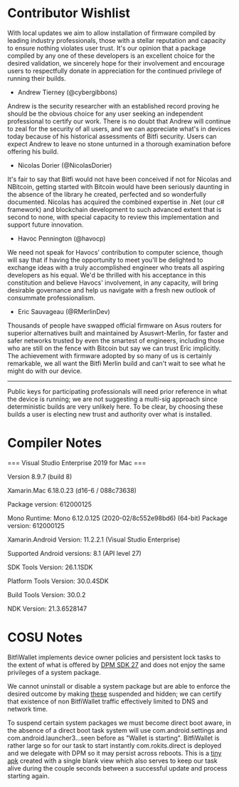 
# Contributor Wishlist


With local updates we aim to allow installation of firmware compiled by leading industry professionals, those with a stellar reputation and capacity to ensure nothing violates user trust. It's our opinion that a package compiled by any one of these developers is an excellent choice for the desired validation, we sincerely hope for their involvement and encourage users to respectfully donate in appreciation for the continued privilege of running their builds.


- Andrew Tierney (@cybergibbons)

Andrew is the security researcher with an established record proving he should be the obvious choice for any user seeking an independent professional to certify our work. There is no doubt that Andrew will continue to zeal for the security of all users, and we can appreciate what's in devices today because of his historical assessments of Bitfi security. Users can expect Andrew to leave no stone unturned in a thorough examination before offering his build.

- Nicolas Dorier (@NicolasDorier)

It's fair to say that Bitfi would not have been conceived if not for Nicolas and NBitcoin, getting started with Bitcoin would have been seriously daunting in the absence of the library he created, perfected and so wonderfully documented. Nicolas has acquired the combined expertise in .Net (our c# framework) and blockchain development to such advanced extent that is second to none, with special capacity to review this implementation and support future innovation.

- Havoc Pennington (@havocp)

We need not speak for Havocs' contribution to computer science, though will say that if having the opportunity to meet you'll be delighted to exchange ideas with a truly accomplished engineer who treats all aspiring developers as his equal. We'd be thrilled with his acceptance in this constitution and believe Havocs' involvement, in any capacity, will bring desirable governance and help us navigate with a fresh new outlook of consummate professionalism.

- Eric Sauvageau (@RMerlinDev)

Thousands of people have swapped official firmware on Asus routers for superior alternatives built and maintained by Asuswrt-Merlin, for faster and safer networks trusted by even the smartest of engineers, including those who are still on the fence with Bitcoin but say we can trust Eric implicitly. The achievement with firmware adopted by so many of us is certainly remarkable, we all want the Bitfi Merlin build and can't wait to see what he might do with our device.


______



Public keys for participating professionals will need prior reference in what the device is running; we are not suggesting a multi-sig approach since deterministic builds are very unlikely here. To be clear, by choosing these builds a user is electing new trust and authority over what is installed.



# Compiler Notes


 
=== Visual Studio Enterprise 2019 for Mac ===

Version 8.9.7 (build 8)

Xamarin.Mac 6.18.0.23 (d16-6 / 088c73638)

Package version: 612000125

Mono Runtime:	Mono 6.12.0.125 (2020-02/8c552e98bd6) (64-bit)	Package version: 612000125

Xamarin.Android Version: 11.2.2.1 (Visual Studio Enterprise)

Supported Android versions:		8.1 (API level 27)

SDK Tools Version: 26.1.1SDK

Platform Tools Version: 30.0.4SDK

Build Tools Version: 30.0.2

NDK Version: 21.3.6528147


# COSU Notes

BitfiWallet implements device owner policies and persistent lock tasks to the extent of what is offered by [DPM SDK 27](https://developer.android.com/reference/android/app/admin/DevicePolicyManager) and does not enjoy the same privileges of a system package.

We cannot uninstall or disable a system package but are able to enforce the desired outcome by making [these](https://github.com/Bitfi/BitfiWallet/blob/main/NoxDevice/ConfigValues.cs#L36) suspended and hidden; we can certify that existence of non BitfiWallet traffic effectively limited to DNS and network time.

To suspend certain system packages we must become direct boot aware, in the absence of a direct boot task system will use com.android.settings and com.android.launcher3...seen before as "Wallet is starting". BitfiWallet is rather large so for our task to start instantly com.rokits.direct is deployed and we delegate with DPM so it may persist across reboots. This is a [tiny apk](https://github.com/Bitfi/BitfiWallet/blob/main/NoxDevice/XSplash_Zero.cs) created with a single blank view which also serves to keep our task alive during the couple seconds between a successful update and process starting again.
